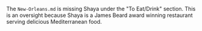 The `New-Orleans.md` is missing Shaya under the "To Eat/Drink" section. This is an oversight because Shaya is a James Beard award winning restaurant serving delicious Mediterranean food. 
